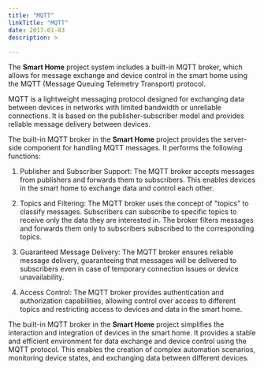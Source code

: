 ```yaml
---
title: "MQTT"
linkTitle: "MQTT"
date: 2017-01-03
description: >
  
---
```


The **Smart Home** project system includes a built-in MQTT broker, which allows for message exchange and device control
in the smart home using the MQTT (Message Queuing Telemetry Transport) protocol.

MQTT is a lightweight messaging protocol designed for exchanging data between devices in networks with limited bandwidth
or unreliable connections. It is based on the publisher-subscriber model and provides reliable message delivery between
devices.

The built-in MQTT broker in the **Smart Home** project provides the server-side component for handling MQTT messages. It
performs the following functions:

1. Publisher and Subscriber Support: The MQTT broker accepts messages from publishers and forwards them to subscribers.
   This enables devices in the smart home to exchange data and control each other.

2. Topics and Filtering: The MQTT broker uses the concept of "topics" to classify messages. Subscribers can subscribe to
   specific topics to receive only the data they are interested in. The broker filters messages and forwards them only
   to subscribers subscribed to the corresponding topics.

3. Guaranteed Message Delivery: The MQTT broker ensures reliable message delivery, guaranteeing that messages will be
   delivered to subscribers even in case of temporary connection issues or device unavailability.

4. Access Control: The MQTT broker provides authentication and authorization capabilities, allowing control over access
   to different topics and restricting access to devices and data in the smart home.

The built-in MQTT broker in the **Smart Home** project simplifies the interaction and integration of devices in the
smart home. It provides a stable and efficient environment for data exchange and device control using the MQTT protocol.
This enables the creation of complex automation scenarios, monitoring device states, and exchanging data between
different devices.
